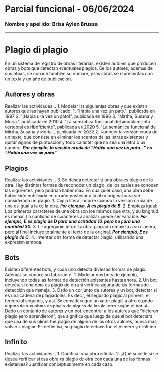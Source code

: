 # Parcial funcional - 06/06/2024
### Nombre y apellido: Brisa Aylen Brussa


***

# Plagio di plagio
En un sistema de registro de obras literarias, existen autores que producen obras y bots que detectan eventuales plagios.
De los autores, además de sus obras, se conoce también su nombre, y las obras se representan con un texto y un año de publicación.

## Autores y obras
Realizar las actividades...
    1. Modelar las siguientes obras y que existan autores que las hayan publicado:
       1. "Había una vez un pato.", publicada en 1997
       2. "¡Habia una vez un pato!", publicada en 1996
       3. "Mirtha, Susana y Moria.", publicada en 2010
       4. "La semántica funcional del amoblamiento vertebral es riboficiente", publicada en 2020
       5. "La semántica funcional de Mirtha, Susana y Moria.", publicada en 2022
    2. Conocer la versión cruda de un texto, que consiste en eliminar los acentos de las letras existentes y quitar signos de puntuación y todo carácter que no sea una letra o un número. 
        ***Por ejemplo, la versión cruda de "Había una vez un pato..." es "Habia una vez un pato"***

## Plagios
Realizar las actividades...
    3. Se desea detectar si una obra es plagio de la otra. Hay distintas formas de reconocer un plagio, de los cuales se conocen las siguientes, pero podrían haber más. En cualquier caso, una obra debe haber sido publicada en un año posterior a la obra original para ser considerada un plagio. 
       1. Copia literal: ocurre cuando la versión cruda de una es igual a la de la otra. 
        ***Por ejemplo, A es plagio de B.*** 
       2. Empieza igual: Los primeros caracteres de una obra son los mismos que otra, y su longitud es menor. La cantidad de caracteres a analizar puede ser variable. 
        ***Por ejemplo, E es plagio de D para una cantidad 10, pero no para una cantidad 30.***
       3. Le agregaron intro: La obra plagiada empieza a su manera, pero al final incluye totalmente el texto de la original. 
        ***Por ejemplo, E es plagio de C.***
       4. Inventar otra forma de detectar plagio, utilizando una expresión lambda.
   
## Bots
Existen diferentes bots, y cada uno detecta diversas formas de plagio. Además se conoce su fabricante.
    1. Modelar dos bots de ejemplo, incluyendo todas las formas de detección existentes hasta ahora.
    2. Un bot detecta si una obra es plagio de otra si verifica alguna de las formas de detección que maneja.
    3. Dado un conjunto de autores y un bot, detectar si es una cadena de plagiadores. Es decir, el segundo plagió al primero, el tercero al segundo, y así. Se considera que un autor plagió a otro cuando alguna de sus obras es plagio de alguna de las del otro según el bot.
    4. Dado un conjunto de autores y un bot, encontrar a los autores que  "hicieron plagio pero aprendieron",  que significa que luego de que el bot detectara que una de sus obras fue plagio de alguna de los otros autores, nunca más volvió a plagiar. En definitiva, su plagio detectado fue el primero y el último.

## Infinito
Realizar las actividades...
    1. Codificar una obra infinita.
    2. ¿Qué sucede si se desea verificar si esa obra es plagio de otra con cada una de las formas existentes? Justificar conceptualmente en cada caso.
